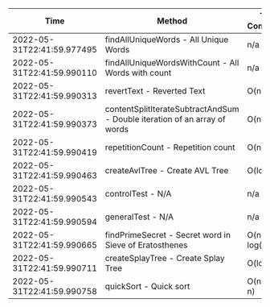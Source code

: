 | Time | Method | Time Complexity | Space Complexity | Repetitions | Java Duration | Kotlin Duration | Machine |
|---|---|---|---|---|---|---|---|
| 2022-05-31T22:41:59.977495 | findAllUniqueWords - All Unique Words | n/a | n/a | 10000 | 2772 | 3362 | Prototype |
| 2022-05-31T22:41:59.990110 | findAllUniqueWordsWithCount - All Words with count | n/a | n/a | 10000 | 1907 | 1744 | Prototype |
| 2022-05-31T22:41:59.990313 | revertText - Reverted Text | O(n) | O(1) | 10000 | 336 | 714 | Prototype |
| 2022-05-31T22:41:59.990373 | contentSplitIterateSubtractAndSum - Double iteration of an array of words | O(n^2) | O(1) | 10000 | 402 | 1984 | Prototype |
| 2022-05-31T22:41:59.990419 | repetitionCount - Repetition count | O(n^2) | O(1) | 10000 | 2471 | 2431 | Prototype |
| 2022-05-31T22:41:59.990463 | createAvlTree - Create AVL Tree | O(log n) | O(n) | 10000 | 254 | 479 | Prototype |
| 2022-05-31T22:41:59.990543 | controlTest - N/A | n/a | n/a | 10000 | 727 | 679 | Prototype |
| 2022-05-31T22:41:59.990594 | generalTest - N/A | n/a | n/a | 10000 | 203 | 202 | Prototype |
| 2022-05-31T22:41:59.990665 | findPrimeSecret - Secret word in Sieve of Eratosthenes | O(n * log(log n)) | O(n) | 10000 | 440 | 776 | Prototype |
| 2022-05-31T22:41:59.990711 | createSplayTree - Create Splay Tree | O(log n) | O(n) | 10000 | 395 | 914 | Prototype |
| 2022-05-31T22:41:59.990758 | quickSort - Quick sort | O(n * log n) | O(log n) | 10000 | 1254 | -1 | Prototype |
